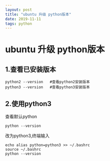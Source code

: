 ```yaml
---
layout: post
title: "ubuntu 升级 python版本"
date: 2019-11-11
tags: python  
---
```


# ubuntu 升级 python版本

## 1.查看已安装版本
```
python2 --version   #查看python2安装版本
python3 --version   #查看python3安装版本
```

## 2.使用python3

查看默认python
```
python --version
```

改为python3,终端输入
```
echo alias python=python3 >> ~/.bashrc
source ~/.bashrc
python --version
```
